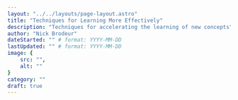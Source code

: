 ```yaml
---
layout: "../../layouts/page-layout.astro"
title: "Techniques for Learning More Effectively"
description: "Techniques for accelerating the learning of new concepts"
author: "Nick Brodeur"
dateStarted: "" # format: YYYY-MM-DD
lastUpdated: "" # format: YYYY-MM-DD
image: {
	src: "",
	alt: ""
}
category: ""
draft: true
---
```

